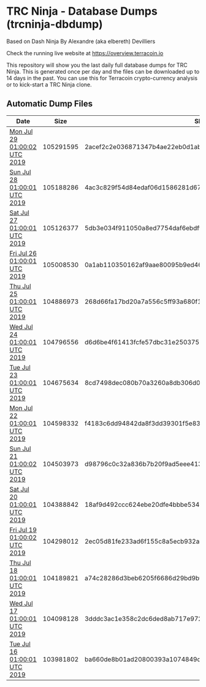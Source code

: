 # TRC Ninja - Database Dumps (trcninja-dbdump)
Based on Dash Ninja By Alexandre (aka elbereth) Devilliers

Check the running live website at https://overview.terracoin.io

This repository will show you the last daily full database dumps for TRC Ninja. This is generated once per day and the files can be downloaded up to 14 days in the past.
You can use this for Terracoin crypto-currency analysis or to kick-start a TRC Ninja clone.


## Automatic Dump Files
| Date | Size | SHA256 |
|--|--|--|
| [Mon Jul 29 01:00:02 UTC 2019](https://transfer.sh/6b97i/trcninja-dbdump-20190729010002.tar.bz2) | 105291595 | 2acef2c2e036871347b4ae22eb0d1abd2f4802b04360d1fcee96d9a30faa99d9 | 
| [Sun Jul 28 01:00:01 UTC 2019]() | 105188286 | 4ac3c829f54d84edaf06d1586281d67f71d0ff1e58948470088f71108c92e7e4 | 
| [Sat Jul 27 01:00:01 UTC 2019]() | 105126377 | 5db3e034f911050a8ed7754daf6ebdff3f55443c0e84be272a24d9c5929499ce | 
| [Fri Jul 26 01:00:01 UTC 2019](https://transfer.sh/LHuQW/trcninja-dbdump-20190726010001.tar.bz2) | 105008530 | 0a1ab110350162af9aae80095b9ed46953dd93f3c6fd892ef1773be199a177de | 
| [Thu Jul 25 01:00:01 UTC 2019](https://transfer.sh/S9mJ2/trcninja-dbdump-20190725010001.tar.bz2) | 104886973 | 268d66fa17bd20a7a556c5ff93a680f1325acf89c5c6efe3fe773ade89288669 | 
| [Wed Jul 24 01:00:01 UTC 2019]() | 104796556 | d6d6be4f61413fcfe57dbc31e25037581cc5f5272ef1d32dcdf44d1b0d64215f | 
| [Tue Jul 23 01:00:01 UTC 2019]() | 104675634 | 8cd7498dec080b70a3260a8db306d0adb8319c4f43d50728f34825be52838d1d | 
| [Mon Jul 22 01:00:01 UTC 2019]() | 104598332 | f4183c6dd94842da8f3dd39301f5e831d50d84aa974c11864c2eda7e1069af93 | 
| [Sun Jul 21 01:00:02 UTC 2019]() | 104503973 | d98796c0c32a836b7b20f9ad5eee4135e6a00e5d04bf0aa8697492a39f081dde | 
| [Sat Jul 20 01:00:01 UTC 2019]() | 104388842 | 18af9d492ccc624ebe20dfe4bbbe534ec8c296862350eecd1085963ff3121ebe | 
| [Fri Jul 19 01:00:02 UTC 2019](https://transfer.sh/fnWML/trcninja-dbdump-20190719010002.tar.bz2) | 104298012 | 2ec05d81fe233ad6f155c8a5ecb932af3cc978d4279626ffc792a575a617731a | 
| [Thu Jul 18 01:00:01 UTC 2019]() | 104189821 | a74c28286d3beb6205f6686d29bd9bf2dd15b0984b785f968e2e5ab0c59b8a50 | 
| [Wed Jul 17 01:00:01 UTC 2019](https://transfer.sh/7wgZf/trcninja-dbdump-20190717010001.tar.bz2) | 104098128 | 3dddc3ac1e358c2dc6ded8ab717e9729f5442326e53203bd6ba0899415166b3a | 
| [Tue Jul 16 01:00:01 UTC 2019]() | 103981802 | ba660de8b01ad20800393a1074849d67ab40bb489adae06038fa6c312cdf21cb | 
